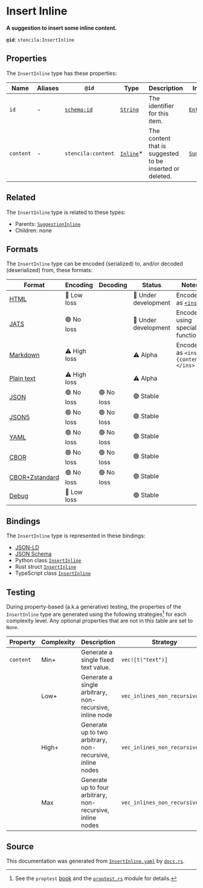 # Insert Inline

**A suggestion to insert some inline content.**

**`@id`**: `stencila:InsertInline`

## Properties

The `InsertInline` type has these properties:

| Name      | Aliases | `@id`                                | Type                                                                                              | Description                                              | Inherited from                                                                                                        |
| --------- | ------- | ------------------------------------ | ------------------------------------------------------------------------------------------------- | -------------------------------------------------------- | --------------------------------------------------------------------------------------------------------------------- |
| `id`      | -       | [`schema:id`](https://schema.org/id) | [`String`](https://github.com/stencila/stencila/blob/main/docs/reference/schema/data/string.md)   | The identifier for this item.                            | [`Entity`](https://github.com/stencila/stencila/blob/main/docs/reference/schema/other/entity.md)                      |
| `content` | -       | `stencila:content`                   | [`Inline`](https://github.com/stencila/stencila/blob/main/docs/reference/schema/prose/inline.md)* | The content that is suggested to be inserted or deleted. | [`SuggestionInline`](https://github.com/stencila/stencila/blob/main/docs/reference/schema/prose/suggestion-inline.md) |

## Related

The `InsertInline` type is related to these types:

- Parents: [`SuggestionInline`](https://github.com/stencila/stencila/blob/main/docs/reference/schema/prose/suggestion-inline.md)
- Children: none

## Formats

The `InsertInline` type can be encoded (serialized) to, and/or decoded (deserialized) from, these formats:

| Format                                                                                             | Encoding         | Decoding     | Status                 | Notes                                                                               |
| -------------------------------------------------------------------------------------------------- | ---------------- | ------------ | ---------------------- | ----------------------------------------------------------------------------------- |
| [HTML](https://github.com/stencila/stencila/blob/main/docs/reference/formats/html.md)              | 🔷 Low loss       |              | 🚧 Under development    | Encoded as [`<ins>`](https://developer.mozilla.org/en-US/docs/Web/HTML/Element/ins) |
| [JATS](https://github.com/stencila/stencila/blob/main/docs/reference/formats/jats.md)              | 🟢 No loss        |              | 🚧 Under development    | Encoded using special function                                                      |
| [Markdown](https://github.com/stencila/stencila/blob/main/docs/reference/formats/markdown.md)      | ⚠️ High loss     |              | ⚠️ Alpha               | Encoded as `<ins>{content}</ins>`                                                   |
| [Plain text](https://github.com/stencila/stencila/blob/main/docs/reference/formats/text.md)        | ⚠️ High loss     |              | ⚠️ Alpha               |                                                                                     |
| [JSON](https://github.com/stencila/stencila/blob/main/docs/reference/formats/json.md)              | 🟢 No loss        | 🟢 No loss    | 🟢 Stable               |                                                                                     |
| [JSON5](https://github.com/stencila/stencila/blob/main/docs/reference/formats/json5.md)            | 🟢 No loss        | 🟢 No loss    | 🟢 Stable               |                                                                                     |
| [YAML](https://github.com/stencila/stencila/blob/main/docs/reference/formats/yaml.md)              | 🟢 No loss        | 🟢 No loss    | 🟢 Stable               |                                                                                     |
| [CBOR](https://github.com/stencila/stencila/blob/main/docs/reference/formats/cbor.md)              | 🟢 No loss        | 🟢 No loss    | 🟢 Stable               |                                                                                     |
| [CBOR+Zstandard](https://github.com/stencila/stencila/blob/main/docs/reference/formats/cborzst.md) | 🟢 No loss        | 🟢 No loss    | 🟢 Stable               |                                                                                     |
| [Debug](https://github.com/stencila/stencila/blob/main/docs/reference/formats/debug.md)            | 🔷 Low loss       |              | 🟢 Stable               |                                                                                     |

## Bindings

The `InsertInline` type is represented in these bindings:

- [JSON-LD](https://stencila.dev/InsertInline.jsonld)
- [JSON Schema](https://stencila.dev/InsertInline.schema.json)
- Python class [`InsertInline`](https://github.com/stencila/stencila/blob/main/python/python/stencila/types/insert_inline.py)
- Rust struct [`InsertInline`](https://github.com/stencila/stencila/blob/main/rust/schema/src/types/insert_inline.rs)
- TypeScript class [`InsertInline`](https://github.com/stencila/stencila/blob/main/typescript/src/types/InsertInline.ts)

## Testing

During property-based (a.k.a generative) testing, the properties of the `InsertInline` type are generated using the following strategies[^1] for each complexity level. Any optional properties that are not in this table are set to `None`.

| Property  | Complexity | Description                                                | Strategy                       |
| --------- | ---------- | ---------------------------------------------------------- | ------------------------------ |
| `content` | Min+       | Generate a single fixed text value.                        | `vec![t("text")]`              |
|           | Low+       | Generate a single arbitrary, non-recursive, inline node    | `vec_inlines_non_recursive(1)` |
|           | High+      | Generate up to two arbitrary, non-recursive, inline nodes  | `vec_inlines_non_recursive(2)` |
|           | Max        | Generate up to four arbitrary, non-recursive, inline nodes | `vec_inlines_non_recursive(4)` |

## Source

This documentation was generated from [`InsertInline.yaml`](https://github.com/stencila/stencila/blob/main/schema/InsertInline.yaml) by [`docs.rs`](https://github.com/stencila/stencila/blob/main/rust/schema-gen/src/docs.rs).

[^1]: See the `proptest` [book](https://proptest-rs.github.io/proptest/) and the [`proptest.rs`](https://github.com/stencila/stencila/blob/main/rust/schema/src/proptests.rs) module for details.